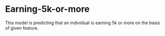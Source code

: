 # Earning-5k-or-more
This model is predicting that an individual is earning 5k or more on the basis of given feature.

